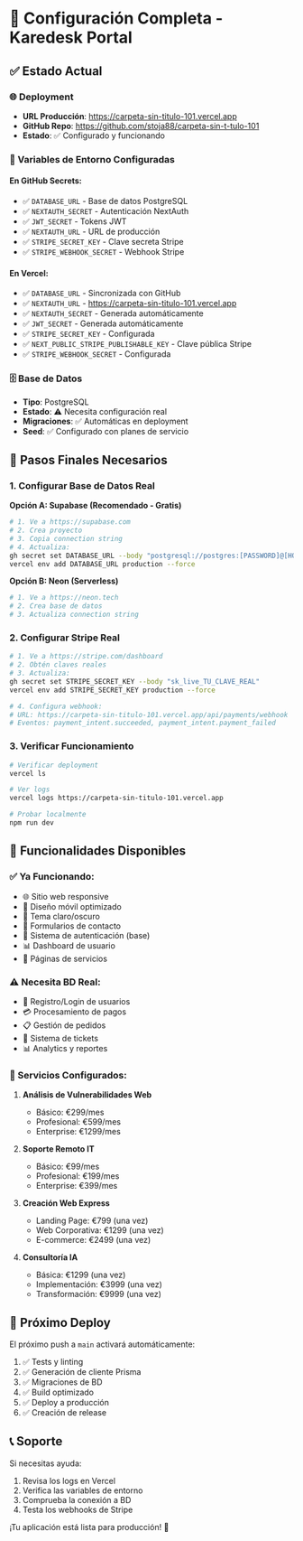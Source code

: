 # 🚀 Configuración Completa - Karedesk Portal

## ✅ Estado Actual

### 🌐 Deployment
- **URL Producción**: https://carpeta-sin-titulo-101.vercel.app
- **GitHub Repo**: https://github.com/stoja88/carpeta-sin-t-tulo-101
- **Estado**: ✅ Configurado y funcionando

### 🔐 Variables de Entorno Configuradas

#### En GitHub Secrets:
- ✅ `DATABASE_URL` - Base de datos PostgreSQL
- ✅ `NEXTAUTH_SECRET` - Autenticación NextAuth
- ✅ `JWT_SECRET` - Tokens JWT
- ✅ `NEXTAUTH_URL` - URL de producción
- ✅ `STRIPE_SECRET_KEY` - Clave secreta Stripe
- ✅ `STRIPE_WEBHOOK_SECRET` - Webhook Stripe

#### En Vercel:
- ✅ `DATABASE_URL` - Sincronizada con GitHub
- ✅ `NEXTAUTH_URL` - https://carpeta-sin-titulo-101.vercel.app
- ✅ `NEXTAUTH_SECRET` - Generada automáticamente
- ✅ `JWT_SECRET` - Generada automáticamente
- ✅ `STRIPE_SECRET_KEY` - Configurada
- ✅ `NEXT_PUBLIC_STRIPE_PUBLISHABLE_KEY` - Clave pública Stripe
- ✅ `STRIPE_WEBHOOK_SECRET` - Configurada

### 🗄️ Base de Datos
- **Tipo**: PostgreSQL
- **Estado**: ⚠️ Necesita configuración real
- **Migraciones**: ✅ Automáticas en deployment
- **Seed**: ✅ Configurado con planes de servicio

## 🔧 Pasos Finales Necesarios

### 1. Configurar Base de Datos Real

**Opción A: Supabase (Recomendado - Gratis)**
```bash
# 1. Ve a https://supabase.com
# 2. Crea proyecto
# 3. Copia connection string
# 4. Actualiza:
gh secret set DATABASE_URL --body "postgresql://postgres:[PASSWORD]@[HOST]:5432/postgres"
vercel env add DATABASE_URL production --force
```

**Opción B: Neon (Serverless)**
```bash
# 1. Ve a https://neon.tech
# 2. Crea base de datos
# 3. Actualiza connection string
```

### 2. Configurar Stripe Real

```bash
# 1. Ve a https://stripe.com/dashboard
# 2. Obtén claves reales
# 3. Actualiza:
gh secret set STRIPE_SECRET_KEY --body "sk_live_TU_CLAVE_REAL"
vercel env add STRIPE_SECRET_KEY production --force

# 4. Configura webhook:
# URL: https://carpeta-sin-titulo-101.vercel.app/api/payments/webhook
# Eventos: payment_intent.succeeded, payment_intent.payment_failed
```

### 3. Verificar Funcionamiento

```bash
# Verificar deployment
vercel ls

# Ver logs
vercel logs https://carpeta-sin-titulo-101.vercel.app

# Probar localmente
npm run dev
```

## 🎯 Funcionalidades Disponibles

### ✅ Ya Funcionando:
- 🌐 Sitio web responsive
- 📱 Diseño móvil optimizado
- 🎨 Tema claro/oscuro
- 📧 Formularios de contacto
- 🔐 Sistema de autenticación (base)
- 📊 Dashboard de usuario
- 🛒 Páginas de servicios

### ⚠️ Necesita BD Real:
- 👤 Registro/Login de usuarios
- 💳 Procesamiento de pagos
- 📋 Gestión de pedidos
- 🎫 Sistema de tickets
- 📊 Analytics y reportes

### 🔧 Servicios Configurados:
1. **Análisis de Vulnerabilidades Web**
   - Básico: €299/mes
   - Profesional: €599/mes  
   - Enterprise: €1299/mes

2. **Soporte Remoto IT**
   - Básico: €99/mes
   - Profesional: €199/mes
   - Enterprise: €399/mes

3. **Creación Web Express**
   - Landing Page: €799 (una vez)
   - Web Corporativa: €1299 (una vez)
   - E-commerce: €2499 (una vez)

4. **Consultoría IA**
   - Básica: €1299 (una vez)
   - Implementación: €3999 (una vez)
   - Transformación: €9999 (una vez)

## 🚀 Próximo Deploy

El próximo push a `main` activará automáticamente:
1. ✅ Tests y linting
2. ✅ Generación de cliente Prisma
3. ✅ Migraciones de BD
4. ✅ Build optimizado
5. ✅ Deploy a producción
6. ✅ Creación de release

## 📞 Soporte

Si necesitas ayuda:
1. Revisa los logs en Vercel
2. Verifica las variables de entorno
3. Comprueba la conexión a BD
4. Testa los webhooks de Stripe

¡Tu aplicación está lista para producción! 🎉